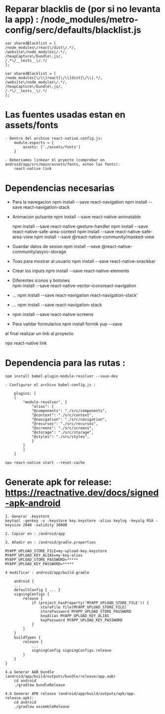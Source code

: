 # Reparar blacklis de (por si no levanta la app) : /node_modules/metro-config/serc/defaults/blacklist.js

	var sharedBlacklist = [
	/node_modules\/react\/dist\/.*/,
	/website\/node_modules\/.*/,
	/heapCapture\/bundle\.js/,
	/.*\/__tests__\/.*/
	];

	var sharedBlacklist = [
	/node_modules[\/\\]react[\/\\]dist[\/\\].*/,
	/website\/node_modules\/.*/,
	/heapCapture\/bundle\.js/,
	/.*\/__tests__\/.*/
	];

# Las fuentes usadas estan en assets/fonts

	- Dentro del archivo react-native.config.js:
		module.exports = {
			assets: ['./assets/fonts']
		}

	- Deberiamos linkear el pryecto (comprobar en android/app/src/main/assets/fonts, esten las fonts):
		react-native link

# Dependencias necesarias

- Para la navegacion
	npm install --save react-navigation
	npm install --save react-navigation-stack

- Animacion pulsante
	npm install --save react-native-animatable
	
	npm install --save react-native-gesture-handler
	npm install --save react-native-safe-area-context
	npm install --save react-native-safe-area-view
	npm install --save @react-native-community/masked-view

- Guardar datos de sesion
	npm install --save @react-native-community/async-storage

- Toas para mostrar al usuario
	npm install --save react-native-snackbar

- Crear los inputs
	npm install --save react-native-elements

- Diferentes iconos y botones	
	npm install --save react-native-vector-iconsreact-navigation
	
- ...
	npm install --save react-navigation react-navigation-stack'

- ...
	npm install --save react-navigation-stack

- 
	npm install --save react-native-screens
	
- Para validar formularios
	npm install formik yup --save

al final realizar un link al proyecto

npx react-native link


# Dependencia para las rutas :

	npm install babel-plugin-module-resolver --save-dev

	- Configurar el archivo babel-config.js :

		plugins: [
		[
			"module-resolver", {
				"alias": {
				"@components": "./src/components",
				"@context": "./src/context",
				"@navigation": "./src/navigation",
				"@recursos": "./src/recursos",
				"@screens": "./src/screens",
				"@storage": "./src/storage",
				"@styles": "./src/styles",
				}
			}
			]
		]

	npx react-native start --reset-cache


# Generate apk for release: https://reactnative.dev/docs/signed-apk-android

	1. Generar .keystore
	keytool -genkey -v -keystore key.keystore -alias keylog -keyalg RSA -keysize 2048 -validity 30000

	2. Copiar en : /android/app

	3. Añadir en : /android/gradle.properties

	MYAPP_UPLOAD_STORE_FILE=my-upload-key.keystore
	MYAPP_UPLOAD_KEY_ALIAS=my-key-alias
	MYAPP_UPLOAD_STORE_PASSWORD=*****
	MYAPP_UPLOAD_KEY_PASSWORD=*****

	4 modificar : android/app/build.gradle

		android {
		...
		defaultConfig { ... }
		signingConfigs {
			release {
				if (project.hasProperty('MYAPP_UPLOAD_STORE_FILE')) {
					storeFile file(MYAPP_UPLOAD_STORE_FILE)
					storePassword MYAPP_UPLOAD_STORE_PASSWORD
					keyAlias MYAPP_UPLOAD_KEY_ALIAS
					keyPassword MYAPP_UPLOAD_KEY_PASSWORD
				}
			}
		}
		buildTypes {
			release {
				...
				signingConfig signingConfigs.release
			}
		}
	}

	4.a Generar AAB bundle (android/app/build/outputs/bundle/release/app.aab)
		cd android
		./gradlew bundleRelease
		
	4.b Generar APK release (android/app/build/outputs/apk/app-release.apk):
		cd android
		./gradlew assembleRelease